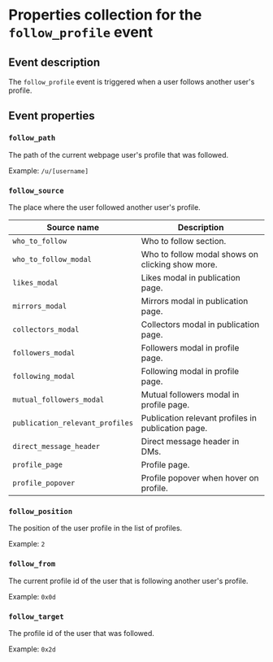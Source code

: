 # Properties collection for the `follow_profile` event

## Event description

The `follow_profile` event is triggered when a user follows another user's profile.

## Event properties

### `follow_path`

The path of the current webpage user's profile that was followed.

Example: `/u/[username]`

### `follow_source`

The place where the user followed another user's profile.

| **Source name**                 | **Description**                                    |
| ------------------------------- | -------------------------------------------------- |
| `who_to_follow`                 | Who to follow section.                             |
| `who_to_follow_modal`           | Who to follow modal shows on clicking show more.   |
| `likes_modal`                   | Likes modal in publication page.                   |
| `mirrors_modal`                 | Mirrors modal in publication page.                 |
| `collectors_modal`              | Collectors modal in publication page.              |
| `followers_modal`               | Followers modal in profile page.                   |
| `following_modal`               | Following modal in profile page.                   |
| `mutual_followers_modal`        | Mutual followers modal in profile page.            |
| `publication_relevant_profiles` | Publication relevant profiles in publication page. |
| `direct_message_header`         | Direct message header in DMs.                      |
| `profile_page`                  | Profile page.                                      |
| `profile_popover`               | Profile popover when hover on profile.             |

### `follow_position`

The position of the user profile in the list of profiles.

Example: `2`

### `follow_from`

The current profile id of the user that is following another user's profile.

Example: `0x0d`

### `follow_target`

The profile id of the user that was followed.

Example: `0x2d`

